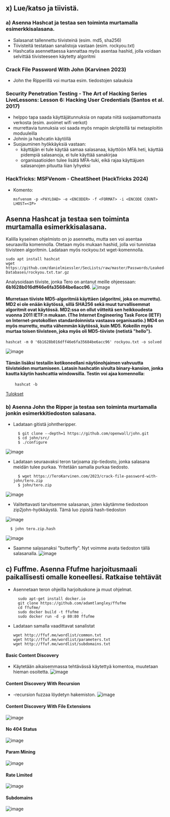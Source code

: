 ## x) Lue/katso ja tiivistä.
### a) Asenna Hashcat ja testaa sen toiminta murtamalla esimerkkisalasana.
- Salasanat tallennettu tiivisteinä (esim. md5, sha256)
- Tiivisteitä testataan sanalistoja vastaan (esim. rockyou.txt)
- Hashcatia asennettaessa kannattaa myös asentaa hashid, jolla voidaan selvittää tiivisteeseen käytetty algoritmi


### Crack File Password With John (Karvinen 2023)
- John the Ripperillä voi murtaa esim. tiedostojen salauksia

### Security Penetration Testing - The Art of Hacking Series LiveLessons: Lesson 6: Hacking User Credentials (Santos et al. 2017)
- helppo tapa saada käyttäjätunnuksia on napata niitä suojaamattomasta verkosta (esim. avoimet wifi verkot)
- murrettavia tunnuksia voi saada myös nmapin skripteillä tai metasploitin moduuleilla 
- Johnin ja hashcatin käytöllä
- Suojauminen hyökkäyksiä vastaan:
    - käyttäjän ei tule käytää samaa salasanaa, käyttöön MFA heti, käyttää pidempiä salasanoja, ei tule käyttää sanakirjaa
    - organisaatioiden tulee lisätä MFA-tuki, eikä rajaa käyttäjuen salasanojen pituutta liian lyhyeksi
 
### HackTricks: MSFVenom - CheatSheet (HackTricks 2024)
- Komento:

      msfvenom -p <PAYLOAD> -e <ENCODER> -f <FORMAT> -i <ENCODE COUNT> LHOST=<IP>
## Asenna Hashcat ja testaa sen toiminta murtamalla esimerkkisalasana.
Kalilla kyseinen ohjelmisto on jo asennettu, mutta sen voi asentaa seuraavilla komennolla. Otetaan myös mukaan hashid, jolla voi tunnistaa tiivisteen algoritmin. Ladataan myös rockyou.txt wget-komennolla.

    sudo apt install hashcat
    wget https://github.com/danielmiessler/SecLists/raw/master/Passwords/Leaked-Databases/rockyou.txt.tar.gz
Analysoidaan tiiviste, jonka Tero on antanut meille ohjeessaan: **6b1628b016dff46e6fa35684be6acc96**.
![image](https://github.com/user-attachments/assets/2852b47f-d659-4a62-b7a5-3f4a402cbc99)
#### Murretaan tiiviste MD5-algoritmiä käyttäen (algoritmi, joka on murrettu). MD2 ei ole enään käytössä, sillä SHA256 sekä muut turvallisemmat algoritmit ovat käytössä. MD2:ssa on ollut viitteitä sen heikkoudesta vuonna 2011 IETF:n mukaan. (The Internet Engineering Task Force (IETF) on Internet-protokollien standardoinnista vastaava organisaatio.) MD4 on myös murrettu, mutta vähemmän käytössä, kuin MD5. Kokeilin myös murtaa toisen tiivisteen, joka myös oli MD5-tiiviste (netistä "hello").
    hashcat -m 0 '6b1628b016dff46e6fa35684be6acc96' rockyou.txt -o solved
![image](https://github.com/user-attachments/assets/91648123-12ee-4097-8fe7-4b2eb105d2b8)

#### Tämän lisäksi testailin kotikoneellani näytönohjaimen vahvuutta tiivisteiden murtamiseen. Latasin hashcatin sivulta binary-kansion, jonka kautta käytin hashcattia windowsilla. Testin voi ajaa komennolla:
        hashcat -b
[Tulokset](https://github.com/WindoCode/Tunkeutumistestaus/blob/main/3070-benchmark-hashcat.txt)

### b) Asenna John the Ripper ja testaa sen toiminta murtamalla jonkin esimerkkitiedoston salasana.
- Ladataan gitistä johntheripper.

        $ git clone --depth=1 https://github.com/openwall/john.git
        $ cd john/src/	
        $ ./configure    

![image](https://github.com/user-attachments/assets/f077a6cc-1346-4891-a8f8-a77a58484008)

- Ladataan seuraavaksi teron tarjoama zip-tiedosto, jonka salasana meidän tulee purkaa. Yritetään samalla purkaa tiedosto.

        $ wget https://TeroKarvinen.com/2023/crack-file-password-with-john/tero.zip
        $ john/tero.zip
![image](https://github.com/user-attachments/assets/9afc948a-ca78-4978-8fa3-13c93403f3e4)
- Valitettavasti tarvitsemme salasanan, joten käytämme tiedostoon zip2john-hyökkäystä. Tämä luo zipistä hash-tiedoston

![image](https://github.com/user-attachments/assets/4a6b2472-3322-4414-bb27-2b58ccc47e75)

      $ john tero.zip.hash
![image](https://github.com/user-attachments/assets/adcc75ac-8276-452d-b97c-861bef8e941b)
- Saamme salasanaksi "butterfly". Nyt voimme avata tiedoston tällä salasanalla.
![image](https://github.com/user-attachments/assets/ed9cdc24-7cea-4da5-b8d3-6a4ce24ee30c)

## c) Fuffme. Asenna Ffufme harjoitusmaali paikallisesti omalle koneellesi. Ratkaise tehtävät

- Asennetaan teron ohjeilla harjoituskone ja muut ohjelmat.

        sudo apt-get install docker.io
        git clone https://github.com/adamtlangley/ffufme
        cd ffufme/
        sudo docker build -t ffufme .
        sudo docker run -d -p 80:80 ffufme
- Ladataan samalla vaadittavat sanalistat

      wget http://ffuf.me/wordlist/common.txt
      wget http://ffuf.me/wordlist/parameters.txt
      wget http://ffuf.me/wordlist/subdomains.txt
#### Basic Content Discovery
- Käytetään aikaisemmassa tehtävässä käytettyä komentoa, muutetaan hieman osoitetta.
![image](https://github.com/user-attachments/assets/cfbc3dc7-8978-423d-9e43-00421915de7b)
#### Content Discovery With Recursion
- -recursion fuzzaa löydetyn hakemiston.
![image](https://github.com/user-attachments/assets/6df419f8-0456-47b4-baab-d65aa3a52576)
#### Content Discovery With File Extensions
![image](https://github.com/user-attachments/assets/d6cc576a-31c4-4e12-b7e1-17ff7cd0a1db)
#### No 404 Status
![image](https://github.com/user-attachments/assets/ebabfe02-d20e-48df-bafa-db2eac68b485)
#### Param Mining
![image](https://github.com/user-attachments/assets/d6222413-5dea-48be-8361-cf7dfb89fc00)
#### Rate Limited
![image](https://github.com/user-attachments/assets/a7dd18a8-3ec4-4d32-bdd7-8fe2dcfad9d6)
#### Subdomains
![image](https://github.com/user-attachments/assets/84f23212-12fb-4cb9-96a4-195e6829a6c8)



